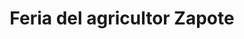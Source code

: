 ---
title: "Feria del agricultor Zapote"
url: /zapote/feria-del-agricultor-zapote/
shop: supermercado
---